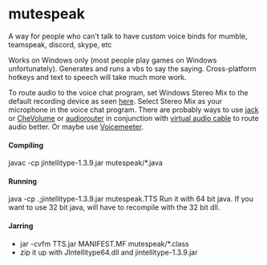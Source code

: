 # mutespeak
A way for people who can't talk to have custom voice binds for mumble, teamspeak, discord, skype, etc

Works on Windows only (most people play games on Windows unfortunately). Generates and runs a vbs to say the saying. Cross-platform hotkeys and text to speech will take much more work.

To route audio to the voice chat program, set Windows Stereo Mix to the default recording device as seen [here](http://www.howtogeek.com/howto/39532/how-to-enable-stereo-mix-in-windows-7-to-record-audio/). Select Stereo Mix as your microphone in the voice chat program. There are probably ways to use [jack](http://www.jackaudio.org/) or [CheVolume](http://www.chevolume.com/) or [audiorouter](https://github.com/audiorouterdev/audio-router) in conjunction with [virtual audio cable](http://software.muzychenko.net/eng/vac.htm) to route audio better. Or maybe use [Voicemeeter](http://vb-audio.pagesperso-orange.fr/Voicemeeter/).

#### Compiling
javac -cp jintellitype-1.3.9.jar mutespeak/*.java

#### Running
java -cp .;jintellitype-1.3.9.jar mutespeak.TTS
Run it with 64 bit java. If you want to use 32 bit java, will have to recompile with the 32 bit dll.

#### Jarring
* jar -cvfm TTS.jar MANIFEST.MF mutespeak/*.class
* zip it up with JIntellitype64.dll and jintellitype-1.3.9.jar
